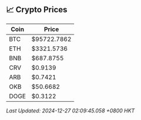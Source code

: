 ## 📈 Crypto Prices

| Coin | Price |
| ---- | ----- |
| BTC | $95722.7862 |
| ETH | $3321.5736 |
| BNB | $687.8755 |
| CRV | $0.9139 |
| ARB | $0.7421 |
| OKB | $50.6682 |
| DOGE | $0.3122 |

_Last Updated: 2024-12-27 02:09:45.058 +0800 HKT_